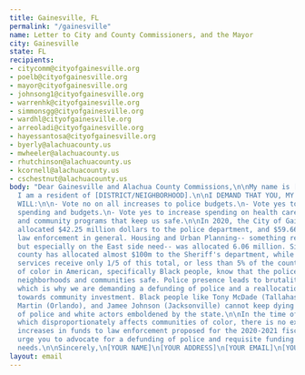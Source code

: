 ```yaml
---
title: Gainesville, FL
permalink: "/gainesville"
name: Letter to City and County Commissioners, and the Mayor
city: Gainesville
state: FL
recipients:
- citycomm@cityofgainesville.org
- poelb@cityofgainesville.org
- mayor@cityofgainesville.org
- johnsong1@cityofgainesville.org
- warrenhk@cityofgainesville.org
- simmonsgg@cityofgainesville.org
- wardhl@cityofgainesville.org
- arreoladi@cityofgainesville.org
- hayessantosa@cityofgainesville.org
- byerly@alachuacounty.us
- mwheeler@alachuacounty.us
- rhutchinson@alachuacounty.us
- kcornell@alachuacounty.us
- cschestnut@alachuacounty.us
body: "Dear Gainesville and Alachua County Commissions,\n\nMy name is [NAME], and
  I am a resident of [DISTRICT/NEIGHBORHOOD].\n\nI DEMAND THAT YOU, MY LOCAL OFFICIALS,
  WILL:\n\n- Vote no on all increases to police budgets.\n- Vote yes to decrease police
  spending and budgets.\n- Vote yes to increase spending on health care, education
  and community programs that keep us safe.\n\nIn 2020, the City of Gainesville has
  allocated $42.25 million dollars to the police department, and $59.66 million to
  law enforcement in general. Housing and Urban Planning-- something residents everywhere
  but especially on the East side need-- was allocated 6.06 million. Similarly, Alachua
  county has allocated almost $100m to the Sheriff's department, while community support
  services receive only 1/5 of this total, or less than 5% of the county budget. \n\nPeople
  of color in American, specifically Black people, know that the police don’t keep
  neighborhoods and communities safe. Police presence leads to brutality and criminalization,
  which is why we are demanding a defunding of police and a reallocation of resources
  towards community investment. Black people like Tony McDade (Tallahassee), Trayvon
  Martin (Orlando), and Jamee Johnson (Jacksonville) cannot keep dying at the hands
  of police and white actors emboldened by the state.\n\nIn the time of COVID-19,
  which disproportionately affects communities of color, there is no excuse for the
  increases in funds to law enforcement proposed for the 2020-2021 fiscal year.\n\nI
  urge you to advocate for a defunding of police and requisite funding of actual community
  needs.\n\nSincerely,\n[YOUR NAME]\n[YOUR ADDRESS]\n[YOUR EMAIL]\n[YOUR PHONE NUMBER]"
layout: email
---
```


